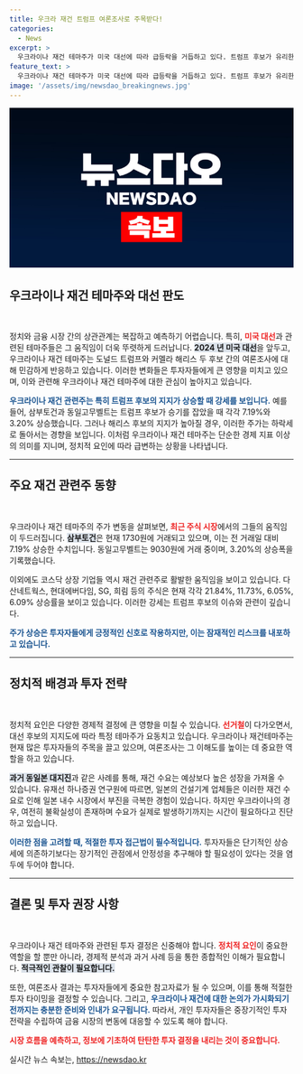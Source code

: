 ```yaml
---
title: 우크라 재건 트럼프 여론조사로 주목받다!
categories:
  - News
excerpt: >
  우크라이나 재건 테마주가 미국 대선에 따라 급등락을 거듭하고 있다. 트럼프 후보가 유리한 여론 속에서 관련 주가 급등! 향후 재건 수혜주에 대한 관심이 집중되고 있다. 클릭해 더 알아보세요!
feature_text: >
  우크라이나 재건 테마주가 미국 대선에 따라 급등락을 거듭하고 있다. 트럼프 후보가 유리한 여론 속에서 관련 주가 급등! 향후 재건 수혜주에 대한 관심이 집중되고 있다. 클릭해 더 알아보세요!
image: '/assets/img/newsdao_breakingnews.jpg'
---
```


<p><img src="/assets/img/newsdao_breakingnews.jpg" alt="pcversion 속보" /></p>

<h2 data-ke-size="size26">우크라이나 재건 테마주와 대선 판도</h2>

<p data-ke-size="size16">&nbsp;</p>

<p>정치와 금융 시장 간의 상관관계는 복잡하고 예측하기 어렵습니다. 특히, <b><span style="color: #ee2323;">미국 대선</span></b>과 관련된 테마주들은 그 움직임이 더욱 뚜렷하게 드러납니다. <b><span style="background-color: #21538527;">2024 년 미국 대선</span></b>을 앞두고, 우크라이나 재건 테마주는 도널드 트럼프와 커멜라 해리스 두 후보 간의 여론조사에 대해 민감하게 반응하고 있습니다. 이러한 변화들은 투자자들에게 큰 영향을 미치고 있으며, 이와 관련해 우크라이나 재건 테마주에 대한 관심이 높아지고 있습니다. </p>

<p><b><span style="color: #1a5490;">우크라이나 재건 관련주는 특히 트럼프 후보의 지지가 상승할 때 강세를 보입니다.</span></b> 예를 들어, 삼부토건과 동일고무벨트는 트럼프 후보가 승기를 잡았을 때 각각 7.19%와 3.20% 상승했습니다. 그러나 해리스 후보의 지지가 높아질 경우, 이러한 주가는 하락세로 돌아서는 경향을 보입니다. 이처럼 우크라이나 재건 테마주는 단순한 경제 지표 이상의 의미를 지니며, 정치적 요인에 따라 급변하는 상황을 나타냅니다.</p>

<hr>

<h2 data-ke-size="size26">주요 재건 관련주 동향</h2>

<p data-ke-size="size16">&nbsp;</p>

<p>우크라이나 재건 테마주의 주가 변동을 살펴보면, <b><span style="color: #ee2323;">최근 주식 시장</span></b>에서의 그들의 움직임이 두드러집니다. <b><span style="background-color: #21538527;">삼부토건</span></b>은 현재 1730원에 거래되고 있으며, 이는 전 거래일 대비 7.19% 상승한 수치입니다. 동일고무벨트는 9030원에 거래 중이며, 3.20%의 상승폭을 기록했습니다. </p>

<p>이외에도 코스닥 상장 기업들 역시 재건 관련주로 활발한 움직임을 보이고 있습니다. 다산네트웍스, 현대에버다임, SG, 희림 등의 주식은 현재 각각 21.84%, 11.73%, 6.05%, 6.09% 상승률을 보이고 있습니다. 이러한 강세는 트럼프 후보의 이슈와 관련이 깊습니다. </p>

<p><b><span style="color: #1a5490;">주가 상승은 투자자들에게 긍정적인 신호로 작용하지만, 이는 잠재적인 리스크를 내포하고 있습니다.</span></b> </p>

<hr>

<h2 data-ke-size="size26">정치적 배경과 투자 전략</h2>

<p data-ke-size="size16">&nbsp;</p>

<p>정치적 요인은 다양한 경제적 결정에 큰 영향을 미칠 수 있습니다. <b><span style="color: #ee2323;">선거철</span></b>이 다가오면서, 대선 후보의 지지도에 따라 특정 테마주가 요동치고 있습니다. 우크라이나 재건테마주는 현재 많은 투자자들의 주목을 끌고 있으며, 여론조사는 그 이해도를 높이는 데 중요한 역할을 하고 있습니다. </p>

<p><b><span style="background-color: #21538527;"> 과거 동일본 대지진</span></b>과 같은 사례를 통해, 재건 수요는 예상보다 높은 성장을 가져올 수 있습니다. 유재선 하나증권 연구원에 따르면, 일본의 건설기계 업체들은 이러한 재건 수요로 인해 일본 내수 시장에서 부진을 극복한 경험이 있습니다. 하지만 우크라이나의 경우, 여전히 불확실성이 존재하며 수요가 실제로 발생하기까지는 시간이 필요하다고 진단하고 있습니다. </p>

<p><b><span style="color: #1a5490;">이러한 점을 고려할 때, 적절한 투자 접근법이 필수적입니다.</span></b> 투자자들은 단기적인 상승세에 의존하기보다는 장기적인 관점에서 안정성을 추구해야 할 필요성이 있다는 것을 염두에 두어야 합니다. </p>

<hr>

<h2 data-ke-size="size26">결론 및 투자 권장 사항</h2>

<p data-ke-size="size16">&nbsp;</p>

<p>우크라이나 재건 테마주와 관련된 투자 결정은 신중해야 합니다. <b><span style="color: #ee2323;">정치적 요인</span></b>이 중요한 역할을 할 뿐만 아니라, 경제적 분석과 과거 사례 등을 통한 종합적인 이해가 필요합니다. <b><span style="background-color: #21538527;">적극적인 관찰이 필요합니다.</span></b> </p>

<p>또한, 여론조사 결과는 투자자들에게 중요한 참고자료가 될 수 있으며, 이를 통해 적절한 투자 타이밍을 결정할 수 있습니다. 그리고, <b><span style="color: #1a5490;">우크라이나 재건에 대한 논의가 가시화되기 전까지는 충분한 준비와 인내가 요구됩니다.</span></b> 따라서, 개인 투자자들은 중장기적인 투자 전략을 수립하여 금융 시장의 변동에 대응할 수 있도록 해야 합니다. </p>

<p><b><span style="color: #ee2323;">시장 흐름을 예측하고, 정보에 기초하여 탄탄한 투자 결정을 내리는 것이 중요합니다.</span></b> </p>
실시간 뉴스 속보는, <a href="https://newsdao.kr" rel="dofollow">https://newsdao.kr</a>


